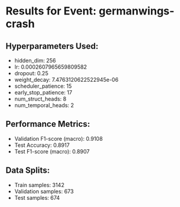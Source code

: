 # Results for Event: germanwings-crash

## Hyperparameters Used:
- hidden_dim: 256
- lr: 0.0002607965659809582
- dropout: 0.25
- weight_decay: 7.4763120622522945e-06
- scheduler_patience: 15
- early_stop_patience: 17
- num_struct_heads: 8
- num_temporal_heads: 2

## Performance Metrics:
- Validation F1-score (macro): 0.9108
- Test Accuracy: 0.8917
- Test F1-score (macro): 0.8907

## Data Splits:
- Train samples: 3142
- Validation samples: 673
- Test samples: 674
